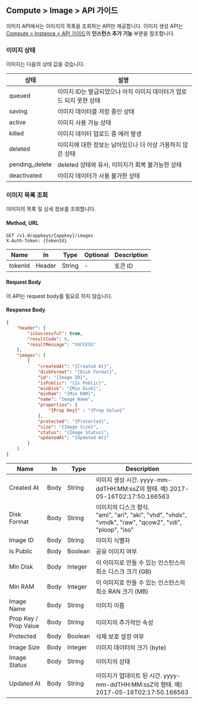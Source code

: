 ## Compute > Image > API 가이드

이미지 API에서는 이미지의 목록을 조회하는 API만 제공합니다. 이미지 생성 API는 [Compute > Instance > API 가이드](ko/Compute/Instance/ko/api-guide/)의 **인스턴스 추가 기능** 부분을 참조합니다.

### 이미지 상태
이미지는 다음의 상태 값을 갖습니다.

| 상태 | 설명 |
| -- | -- |
| queued | 이미지 ID는 발급되었으나 아직 이미지 데이터가 업로드 되지 못한 상태 |
| saving | 이미지 데이터를 저장 중인 상태 |
| active | 이미지 사용 가능 상태 |
| killed | 이미지 데이터 업로드 중 에러 발생 |
| deleted | 이미지에 대한 정보는 남아있으나 더 이상 가용하지 않은 상태 |
| pending_delete | deleted 상태와 유사, 이미지가 회복 불가능한 상태 |
| deactivated | 이미지 데이터가 사용 불가한 상태 |

### 이미지 목록 조회

이미지의 목록 및 상세 정보를 조회합니다.

#### Method, URL
```
GET /v1.0/appkeys/{appkey}/images
X-Auth-Token: {tokenId}
```

|  Name | In | Type | Optional | Description |
|--|--|--|--|--|
| tokenId | Header | String | - | 토큰 ID |

#### Request Body
이 API는 request body를 필요로 하지 않습니다.

#### Response Body
```json
{
    "header": {
        "isSuccessful": true,
        "resultCode": 0,
        "resultMessage": "SUCCESS"
    },
    "images": [
        {
            "createdAt": "{Created At}",
            "diskFormat": "{Disk Format}",
            "id": "{Image ID}",
            "isPublic": "{Is Public}",
            "minDisk": "{Min Disk}",
            "minRam": "{Min RAM}",
            "name": "Image Name",
            "properties": {
            	"{Prop Key}" : "{Prop Value}"
            },
            "protected": "{Protected}",
            "size": "{Image Size}",
            "status": "{Image Status}",
            "updatedAt": "{Updated At}"
        }
    ]
}
```

|  Name | In | Type | Description |
|--|--|--|--|
| Created At | Body | String  | 이미지 생성 시간. yyyy-mm-ddTHH:MM:ssZ의 형태. 예) 2017-05-16T02:17:50.166563 |
| Disk Format | Body | String | 이미지의 디스크 형식. <br />"ami", "ari", "aki", "vhd", "vhdx", "vmdk", "raw", "qcow2", "vdi", "ploop", "iso" |
| Image ID | Body | String | 이미지 식별자 |
| Is Public | Body | Boolean | 공유 이미지 여부 |
| Min Disk | Body | Integer | 이 이미지로 만들 수 있는 인스턴스의 최소 디스크 크기 (GB) |
| Min RAM | Body | Integer | 이 이미지로 만들 수 있는 인스턴스의 최소 RAN 크기 (MB) |
| Image Name | Body | String | 이미지 이름 |
| Prop Key / Prop Value | Body | String | 이미지의 추가적인 속성 |
| Protected | Body | Boolean | 삭제 보호 설정 여부 |
| Image Size | Body | Integer | 이미지 데이터의 크기 (byte) |
| Image Status | Body | String | 이미지의 상태 |
| Updated At | Body | String | 이미지가 업데이트 된 시간. yyyy-mm-ddTHH:MM:ssZ의 형태. 예) 2017-05-16T02:17:50.166563 |

